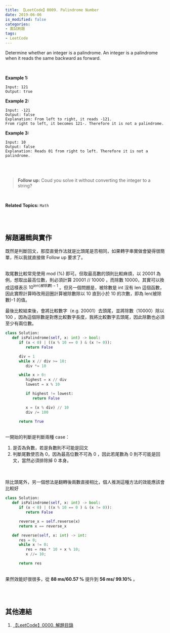 ```yaml
---
title: 【LeetCode】0009. Palindrome Number
date: 2019-06-06
is_modified: false
categories:
- 面試刷題
tags:
- LeetCode
--- 
```


Determine whether an integer is a palindrome. An integer is a palindrome when it reads the same backward as forward.

<!--more-->
<br>

**Example 1:**
```
Input: 121
Output: true
```

**Example 2:**
```
Input: -121
Output: false
Explanation: From left to right, it reads -121. 
From right to left, it becomes 121-. Therefore it is not a palindrome.
```

**Example 3:**
```
Input: 10
Output: false
Explanation: Reads 01 from right to left. Therefore it is not a palindrome.
```
<br><br>

>**Follow up:**
Coud you solve it without converting the integer to a string?

<br>

**Related Topics:** `Math`

<br><br>

## 解題邏輯與實作
既然是判斷回文，那麼直覺作法就是比頭尾是否相同，如果轉字串實做會變得很簡單，所以我就直接做 Follow up 要求了。

<br> 取尾數比較常見使用 mod (%) 即可。但取最高數的頭則比較麻煩，以 20001 為例，想取出最高位數，則必須計算 20001 // 10000 ，而除數 10000，其實可以換成這樣表示 $10^{len(被除數)-1}$ 。但另一個問題是，被除數是 int 沒有 len 這個函數，因此實際計算時改用迴圈計算被除數除以 10 直到小於 10 的次數，即為 len(被除數)-1 的值。

最後比較結束後，會將比較數字（e.g. 20001）去頭尾，並將除數（10000）除以 100 ，因為這個除數是對應比較數字長度，我將比較數字去頭尾，因此除數也必須至少有兩位數。

```python
class Solution:
   def isPalindrome(self, x: int) -> bool:
      if (x < 0) | ((x % 10 == 0 ) & (x != 0)):
         return False

      div = 1
      while x // div >= 10:
         div *= 10

      while x > 0:
         highest = x // div
         lowest = x % 10

         if highest != lowest:
            return False

         x = (x % div) // 10
         div /= 100

      return True		
```
<br> 一開始的判斷是判斷兩種 case：
1. 是否為負數，若是負數則不可能是回文
2. 判斷尾數使否為 0，因為最高位數不可為 0 ，因此若尾數為 0 則不可能是回文，當然必須排除掉 0 本身。


<br><br>
除比頭尾外，另一個想法是翻轉後兩數直接相比，個人推測這種方法的效能應該會比較好

```python
class Solution:
   def isPalindrome(self, x: int) -> bool:
      if (x < 0) | ((x % 10 == 0 ) & (x != 0)):
         return False

      reverse_x = self.reverse(x)
      return x == reverse_x

   def reverse(self, x: int) -> int:
      res = 0;
      while x != 0:
         res = res * 10 + x % 10;
         x //= 10;

      return res
```
<br> 果然效能好很很多，從 **88 ms/60.57 %** 提升到 **56 ms/ 99.10%** 。

<br><br>

## 其他連結
1. [【LeetCode】0000. 解題目錄](/LeetCode-0000-Contents/)